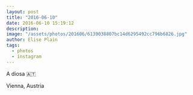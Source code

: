 ```yaml
---
layout: post
title: "2016-06-10"
date: 2016-06-10 15:19:12
description: 
image: "/assets/photos/201606/6139038807bc14d6295492cc796b6826.jpg"
author: Elise Plain
tags: 
  - photos
  - instagram
---
```


A diosa 🇦🇹
<p></p>
Vienna, Austria